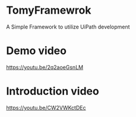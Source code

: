 # TomyFramewrok
A Simple Framework to utilize UiPath development

# Demo video
https://youtu.be/2q2aoeGsnLM

# Introduction video
https://youtu.be/CW2VWKctDEc
